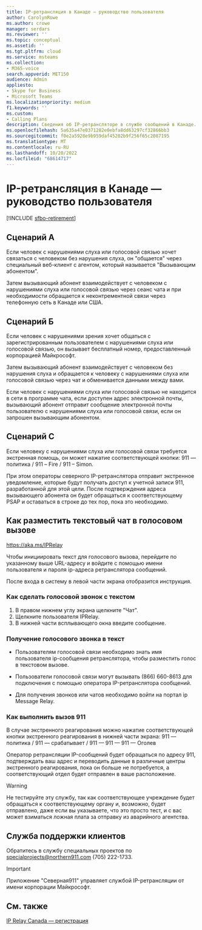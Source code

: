 ```yaml
---
title: IP-ретрансляция в Канаде — руководство пользователя
author: CarolynRowe
ms.author: crowe
manager: serdars
ms.reviewer: ''
ms.topic: conceptual
ms.assetid: ''
ms.tgt.pltfrm: cloud
ms.service: msteams
ms.collection:
- M365-voice
search.appverid: MET150
audience: Admin
appliesto:
- Skype for Business
- Microsoft Teams
ms.localizationpriority: medium
f1.keywords: ''
ms.custom:
- Calling Plans
description: Сведения об IP-ретрансляторе в службе сообщений в Канаде.
ms.openlocfilehash: 5a635a47e0371282e0ebfa8dd63297cf32866bb3
ms.sourcegitcommit: f0e2a5928e9b959daf45202b9f256f65c2087195
ms.translationtype: MT
ms.contentlocale: ru-RU
ms.lasthandoff: 10/20/2022
ms.locfileid: "68614717"
---
```

# <a name="ip-relay-in-canada---user-guide"></a>IP-ретрансляция в Канаде — руководство пользователя

[!INCLUDE [sfbo-retirement](../Skype/Hub/includes/sfbo-retirement.md)]

## <a name="scenario-a"></a>Сценарий А
  
Если человек с нарушениями слуха или голосовой связью хочет связаться с человеком без нарушения слуха, он "общается" через специальный веб-клиент с агентом, который называется "Вызывающим абонентом".

Затем вызывающий абонент взаимодействует с человеком с нарушениями слуха или голосовой связью через сеанс чата и при необходимости обращается к неконтрементной связи через телефонную сеть в Канаде или США.

## <a name="scenario-b"></a>Сценарий Б

Если человек с нарушениями зрения хочет общаться с зарегистрированным пользователем с нарушениями слуха или голосовой связью, он вызывает бесплатный номер, предоставленный корпорацией Майкрософт.

Затем вызывающий абонент взаимодействует с человеком без нарушения слуха и обращается к человеку с нарушениями слуха или голосовой связью через чат и обменивается данными между вами.

Если человек с нарушениями слуха или голосовой связью не находится в сети в программе чата, если доступен адрес электронной почты, вызывающий абонент отправит сообщение электронной почты пользователю с нарушениями слуха или голосовой связи, если он запрошен вызывающим абонентом.

## <a name="scenario-c"></a>Сценарий C

Если человеку с нарушениями слуха или голосовой связи требуется экстренная помощь, он может нажатие соответствующей кнопки: 911 — политика / 911 – Fire / 911 – Simon.

При этом операторы северного IP-ретранслятора отправит экстренное уведомление, которые будут получать доступ к учетной записи 911, разработанной для этой цели. После подтверждения адреса вызывающего абонента он будет обращаться к соответствующему PSAP и оставаться в строке до тех пор, пока это необходимо.

## <a name="how-to-place-a-text-chat-to-voice-call"></a>Как разместить текстовый чат в голосовом вызове

https://aka.ms/IPRelay

Чтобы инициировать текст для голосового вызова, перейдите по указанному выше URL-адресу и войдите с помощью имени пользователя и пароля ip-адреса ретранслятора сообщений.

После входа в систему в левой части экрана отобразится инструкция.

### <a name="how-to-make-a-text-to-voice-call"></a>Как сделать голосовой звонок с текстом

1. В правом нижнем углу экрана щелкните "Чат".
2. Щелкните пользователя IPRelay.
3. В нижней части всплывающего окна введите сообщение.

### <a name="how-to-receive-a-voice-to-text-call"></a>Получение голосового звонка в текст

- Пользователям голосовой связи необходимо знать имя пользователя ip-сообщения ретранслятора, чтобы разместить голос в текстовом вызове.

- Пользователи голосовой связи могут вызывать (866) 660-8613 для подключения с помощью оператора IP-ретранслятора сообщений.

- Для получения звонков или чатов необходимо войти на портал ip Message Relay.

### <a name="how-to-place-a-911-call"></a>Как выполнить вызов 911

В случае экстренного реагирования можно нажатие соответствующей кнопки экстренного реагирования в нижней части экрана: 911 — политика / 911 — срабатывает / 911 — 911 — 911 — Оголев

Оператор ретрансляции IP-сообщений будет обращаться по адресу 911, подтверждать ваш адрес и переводить данные в различные центры экстренного реагирования, пока он больше не потребуется, а соответствующий отдел будет отправлен в ваше расположение.

> [!Warning]
> Не тестируйте эту службу, так как соответствующее учреждение будет обращаться к соответствующему органу и, возможно, будет отправлено, даже если вы указываете, что это просто тест, и с вас может взиматься ложная плата за отправку из аварийного агентства.

## <a name="customer-support"></a>Служба поддержки клиентов
Обратитесь в службу специальных проектов по specialprojects@northern911.com (705) 222-1733.

> [!Important]
> Приложение "Северная911" управляет службой IP-ретрансляции от имени корпорации Майкрософт.

## <a name="related-topics"></a>См. также

[IP Relay Canada — регистрация](ip-relay-canada-email-signup.md)